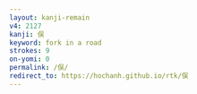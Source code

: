 ```yaml
---
layout: kanji-remain
v4: 2127
kanji: 俣
keyword: fork in a road
strokes: 9
on-yomi: 0
permalink: /俣/
redirect_to: https://hochanh.github.io/rtk/俣
---
```






